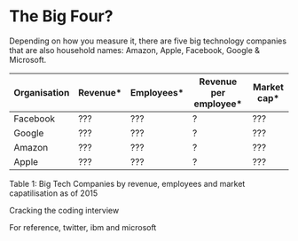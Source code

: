 # The Big Four?

Depending on how you measure it, there are five big technology companies that are also household names: Amazon, Apple, Facebook, Google & Microsoft.

Organisation  | Revenue*  | Employees* | Revenue per employee* | Market cap*
------------- | ----------| ---------  |  -------------------- | --------
Facebook      |  ???      |  ???       |  ?                    |  ???              
Google        |  ???      |  ???       |  ?                    |  ???                 
Amazon        |  ???      |  ???       |  ?                    |  ???                    
Apple         |  ???      |  ???       |  ?                    |  ???       

Table 1: Big Tech Companies by revenue, employees and market capatilisation as of 2015

Cracking the coding interview

For reference, twitter, ibm and microsoft

